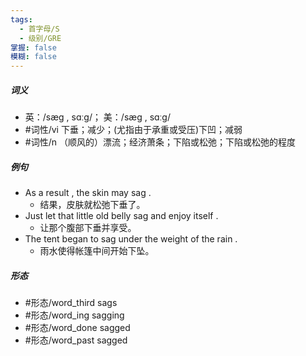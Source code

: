 ```yaml
---
tags:
  - 首字母/S
  - 级别/GRE
掌握: false
模糊: false
---
```

##### 词义
- 英：/sæɡ , sɑːɡ/； 美：/sæɡ , sɑːɡ/
- #词性/vi  下垂；减少；(尤指由于承重或受压)下凹；减弱
- #词性/n  （顺风的）漂流；经济萧条；下陷或松弛；下陷或松弛的程度
##### 例句
- As a result , the skin may sag .
	- 结果，皮肤就松弛下垂了。
- Just let that little old belly sag and enjoy itself .
	- 让那个腹部下垂并享受。
- The tent began to sag under the weight of the rain .
	- 雨水使得帐篷中间开始下坠。
##### 形态
- #形态/word_third sags
- #形态/word_ing sagging
- #形态/word_done sagged
- #形态/word_past sagged
